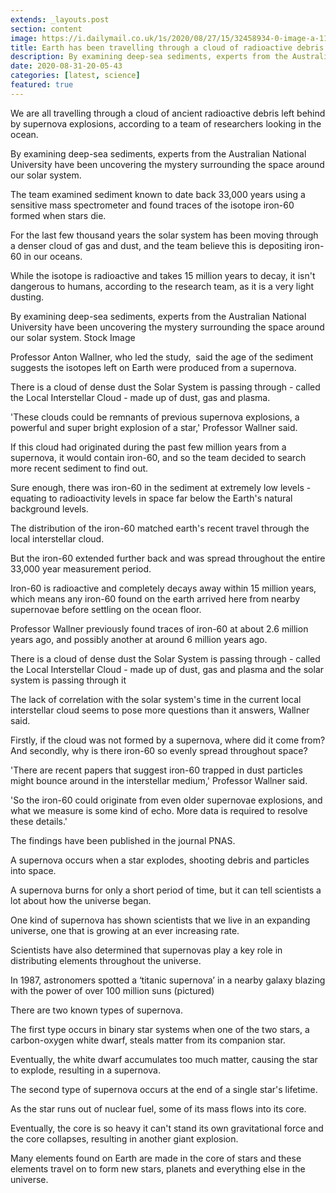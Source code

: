 ```yaml
---
extends: _layouts.post
section: content
image: https://i.dailymail.co.uk/1s/2020/08/27/15/32458934-0-image-a-11_1598537351291.jpg 
title: Earth has been travelling through a cloud of radioactive debris for 33,000 years 
description: By examining deep-sea sediments, experts from the Australian National University have been uncovering the mystery surrounding the space around our solar system. 
date: 2020-08-31-20-05-43 
categories: [latest, science] 
featured: true 
--- 
```

We are all travelling through a cloud of ancient radioactive debris left behind by supernova explosions, according to a team of researchers looking in the ocean. 

By examining deep-sea sediments, experts from the Australian National University have been uncovering the mystery surrounding the space around our solar system.

The team examined sediment known to date back 33,000 years using a sensitive mass spectrometer and found traces of the isotope iron-60 formed when stars die.

For the last few thousand years the solar system has been moving through a denser cloud of gas and dust, and the team believe this is depositing iron-60 in our oceans. 

While the isotope is radioactive and takes 15 million years to decay, it isn't dangerous to humans, according to the research team, as it is a very light dusting. 

By examining deep-sea sediments, experts from the Australian National University have been uncovering the mystery surrounding the space around our solar system. Stock Image

Professor Anton Wallner, who led the study,  said the age of the sediment suggests the isotopes left on Earth were produced from a supernova.

There is a cloud of dense dust the Solar System is passing through - called the Local Interstellar Cloud - made up of dust, gas and plasma.  

'These clouds could be remnants of previous supernova explosions, a powerful and super bright explosion of a star,' Professor Wallner said.   

If this cloud had originated during the past few million years from a supernova, it would contain iron-60, and so the team decided to search more recent sediment to find out.

Sure enough, there was iron-60 in the sediment at extremely low levels - equating to radioactivity levels in space far below the Earth's natural background levels.

The distribution of the iron-60 matched earth's recent travel through the local interstellar cloud. 

But the iron-60 extended further back and was spread throughout the entire 33,000 year measurement period. 

Iron-60 is radioactive and completely decays away within 15 million years, which means any iron-60 found on the earth arrived here from nearby supernovae before settling on the ocean floor.

Professor Wallner previously found traces of iron-60 at about 2.6 million years ago, and possibly another at around 6 million years ago.

There is a cloud of dense dust the Solar System is passing through - called the Local Interstellar Cloud - made up of dust, gas and plasma and the solar system is passing through it

The lack of correlation with the solar system's time in the current local interstellar cloud seems to pose more questions than it answers, Wallner said.

Firstly, if the cloud was not formed by a supernova, where did it come from? And secondly, why is there iron-60 so evenly spread throughout space?

'There are recent papers that suggest iron-60 trapped in dust particles might bounce around in the interstellar medium,' Professor Wallner said.

'So the iron-60 could originate from even older supernovae explosions, and what we measure is some kind of echo. More data is required to resolve these details.' 

The findings have been published in the journal PNAS.

A supernova occurs when a star explodes, shooting debris and particles into space.

A supernova burns for only a short period of time, but it can tell scientists a lot about how the universe began.

One kind of supernova has shown scientists that we live in an expanding universe, one that is growing at an ever increasing rate.

Scientists have also determined that supernovas play a key role in distributing elements throughout the universe.

In 1987, astronomers spotted a ‘titanic supernova’ in a nearby galaxy blazing with the power of over 100 million suns (pictured)

There are two known types of supernova.

The first type occurs in binary star systems when one of the two stars, a carbon-oxygen white dwarf, steals matter from its companion star.

Eventually, the white dwarf accumulates too much matter, causing the star to explode, resulting in a supernova.

The second type of supernova occurs at the end of a single star's lifetime.

As the star runs out of nuclear fuel, some of its mass flows into its core.

Eventually, the core is so heavy it can't stand its own gravitational force and the core collapses, resulting in another giant explosion. 

Many elements found on Earth are made in the core of stars and these elements travel on to form new stars, planets and everything else in the universe.


